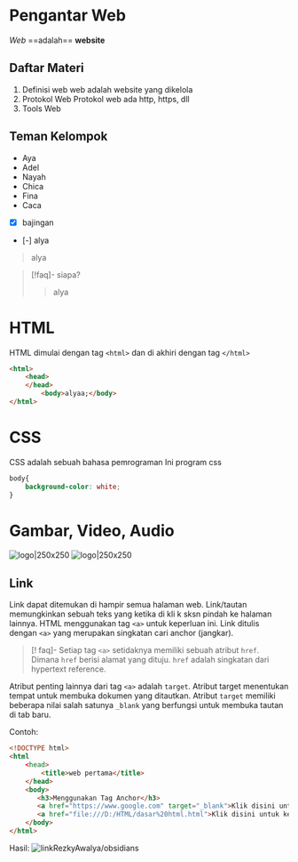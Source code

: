 # Pengantar Web
*Web* ==adalah== **website**
## Daftar Materi
1. Definisi web
	web adalah website yang dikelola
2. Protokol Web 
	Protokol web ada http, https, dll
3. Tools Web 
## Teman Kelompok
- Aya
- Adel
- Nayah
- Chica
- Fina
- Caca
- [x] bajingan 
- [-] alya
> alya

> [!faq]- siapa?
> >alya

# HTML
HTML dimulai dengan tag `<html>` dan di akhiri dengan tag `</html>`
```html
<html>
	<head> 
	</head>
		<body>alyaa;</body>
</html>
```


# CSS
CSS adalah sebuah bahasa pemrograman
Ini program css
```css
body{
	background-color: white;
}
```

# Gambar, Video, Audio
![logo|250x250](download.jpg)
![logo|250x250](logo%20sekolah.png)
## Link
Link dapat ditemukan di hampir semua halaman web. Link/tautan memungkinkan sebuah teks yang ketika di kli k sksn pindah ke halaman lainnya. HTML menggunakan tag ``<a>`` untuk keperluan ini. Link ditulis dengan ``<a>`` yang merupakan singkatan cari anchor (jangkar).

>[! faq]- Setiap tag `<a>` setidaknya memiliki sebuah atribut `href`.  Dimana `href` berisi alamat yang dituju. `href` adalah singkatan dari hypertext reference.

Atribut penting lainnya dari tag ``<a>`` adalah ``target``. Atribut target menentukan tempat untuk membuka dokumen yang ditautkan. Atribut ``target`` memiliki beberapa nilai salah satunya ``_blank`` yang berfungsi untuk membuka tautan di tab baru.

Contoh: 
```html
<!DOCTYPE html>
<html
    <head>
        <title>web pertama</title>
    </head>
    <body>
       <h3>Menggunakan Tag Anchor</h3>
       <a href="https://www.google.com" target="_blank">Klik disini untuk ke google</a><br>
       <a href="file:///D:/HTML/dasar%20html.html">Klik disini untuk ke halaman lain yang saya buat</a>
    </body>
</html>
```

Hasil:
![link](link.png)RezkyAwalya/obsidians